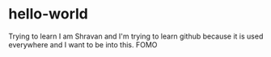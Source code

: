# hello-world
Trying to learn
I am Shravan and I'm trying to learn github because it is used everywhere and I want to be into this. FOMO 
